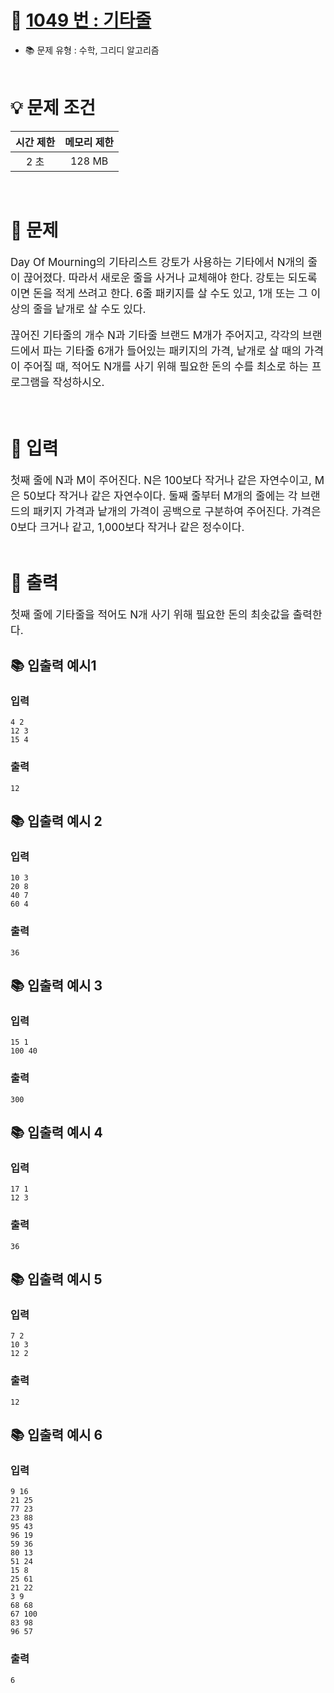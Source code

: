 # 📕 [ 1049 번 : 기타줄 ](https://www.acmicpc.net/problem/1049)
- 📚 문제 유형 : 수학, 그리디 알고리즘
  <br/><br/>

# 💡 문제 조건

|시간 제한|메모리 제한|
|:------:|:---:|
|2 초|128 MB|
<br/>

# 📕 문제
<div style="font-size: 17px">
Day Of Mourning의 기타리스트 강토가 사용하는 기타에서 N개의 줄이 끊어졌다. 따라서 새로운 줄을 사거나 교체해야 한다. 강토는 되도록이면 돈을 적게 쓰려고 한다. 6줄 패키지를 살 수도 있고, 1개 또는 그 이상의 줄을 낱개로 살 수도 있다.

끊어진 기타줄의 개수 N과 기타줄 브랜드 M개가 주어지고, 각각의 브랜드에서 파는 기타줄 6개가 들어있는 패키지의 가격, 낱개로 살 때의 가격이 주어질 때, 적어도 N개를 사기 위해 필요한 돈의 수를 최소로 하는 프로그램을 작성하시오.
</div>
<br/>

# 📢 입력
<div style="font-size: 17px">
첫째 줄에 N과 M이 주어진다. N은 100보다 작거나 같은 자연수이고, M은 50보다 작거나 같은 자연수이다. 둘째 줄부터 M개의 줄에는 각 브랜드의 패키지 가격과 낱개의 가격이 공백으로 구분하여 주어진다. 가격은 0보다 크거나 같고, 1,000보다 작거나 같은 정수이다.
</div>
<br/>

# 📢 출력
<div style="font-size: 17px">
첫째 줄에 기타줄을 적어도 N개 사기 위해 필요한 돈의 최솟값을 출력한다.

</div>

## 📚 입출력 예시1
### 입력 
    4 2
    12 3
    15 4

### 출력
    12

## 📚 입출력 예시 2

### 입력
    10 3
    20 8
    40 7
    60 4

### 출력
    36

## 📚 입출력 예시 3

### 입력
    15 1
    100 40

### 출력
    300

## 📚 입출력 예시 4

### 입력
    17 1
    12 3

### 출력
    36

## 📚 입출력 예시 5

### 입력
    7 2
    10 3
    12 2

### 출력
    12

## 📚 입출력 예시 6

### 입력
    9 16
    21 25
    77 23
    23 88
    95 43
    96 19
    59 36
    80 13
    51 24
    15 8
    25 61
    21 22
    3 9
    68 68
    67 100
    83 98
    96 57

### 출력
    6